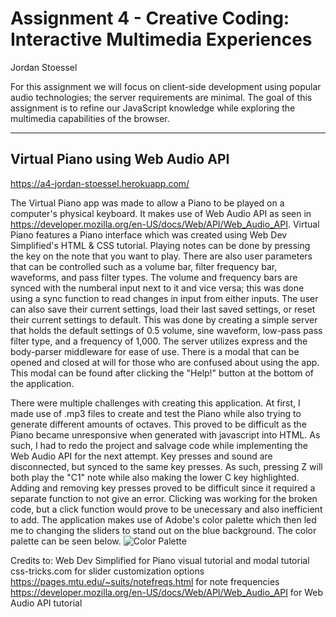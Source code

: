 Assignment 4 - Creative Coding: Interactive Multimedia Experiences
===
Jordan Stoessel

For this assignment we will focus on client-side development using popular audio technologies; the server requirements are minimal. The goal of this assignment is to refine our JavaScript knowledge while exploring the multimedia capabilities of the browser.

---


## Virtual Piano using Web Audio API

https://a4-jordan-stoessel.herokuapp.com/

The Virtual Piano app was made to allow a Piano to be played on a computer's physical keyboard. It makes use of Web Audio API as seen in https://developer.mozilla.org/en-US/docs/Web/API/Web_Audio_API. Virtual Piano features a Piano interface which was created using Web Dev Simplified's HTML & CSS tutorial. Playing notes can be done by pressing the key on the note that you want to play. There are also user parameters that can be controlled such as a volume bar, filter frequency bar, waveforms, and pass filter types. The volume and frequency bars are synced with the numberal input next to it and vice versa; this was done using a sync function to read changes in input from either inputs. The user can also save their current settings, load their last saved settings, or reset their current settings to default. This was done by creating a simple server that holds the default settings of 0.5 volume, sine waveform, low-pass pass filter type, and a frequency of 1,000. The server utilizes express and the body-parser middleware for ease of use. There is a modal that can be opened and closed at will for those who are confused about using the app. This modal can be found after clicking the "Help!" button at the bottom of the application. 

There were multiple challenges with creating this application. At first, I made use of .mp3 files to create and test the Piano while also trying to generate different amounts of octaves. This proved to be difficult as the Piano became unresponsive when generated with javascript into HTML. As such, I had to redo the project and salvage code while implementing the Web Audio API for the next attempt. Key presses and sound are disconnected, but synced to the same key presses. As such, pressing Z will both play the "C1" note while also making the lower C key highlighted. Adding and removing key presses proved to be difficult since it required a separate function to not give an error. Clicking was working for the broken code, but a click function would prove to be unecessary and also inefficient to add. The application makes use of Adobe's color palette which then led me to changing the sliders to stand out on the blue background. The color palette can be seen below.
![Color Palette](https://github.com/jstoessel/a4-creative-coding/blob/master/color_palette.png?raw=true)


Credits to:
Web Dev Simplified for Piano visual tutorial and modal tutorial
css-tricks.com for slider customization options
https://pages.mtu.edu/~suits/notefreqs.html for note frequencies
https://developer.mozilla.org/en-US/docs/Web/API/Web_Audio_API for Web Audio API tutorial